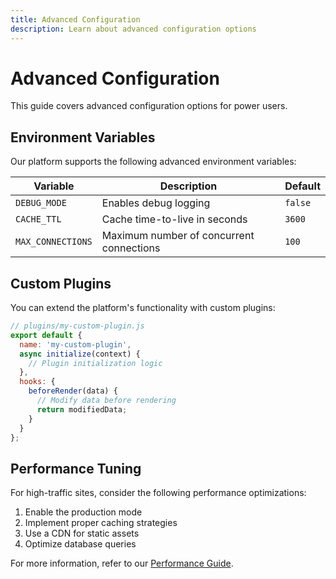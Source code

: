 ```yaml
---
title: Advanced Configuration
description: Learn about advanced configuration options
---
```


# Advanced Configuration

This guide covers advanced configuration options for power users.

## Environment Variables

Our platform supports the following advanced environment variables:

| Variable | Description | Default |
|----------|-------------|---------|
| `DEBUG_MODE` | Enables debug logging | `false` |
| `CACHE_TTL` | Cache time-to-live in seconds | `3600` |
| `MAX_CONNECTIONS` | Maximum number of concurrent connections | `100` |

## Custom Plugins

You can extend the platform's functionality with custom plugins:

```javascript
// plugins/my-custom-plugin.js
export default {
  name: 'my-custom-plugin',
  async initialize(context) {
    // Plugin initialization logic
  },
  hooks: {
    beforeRender(data) {
      // Modify data before rendering
      return modifiedData;
    }
  }
};
```

## Performance Tuning

For high-traffic sites, consider the following performance optimizations:

1. Enable the production mode
2. Implement proper caching strategies
3. Use a CDN for static assets
4. Optimize database queries

For more information, refer to our [Performance Guide](/docs/performance). 
